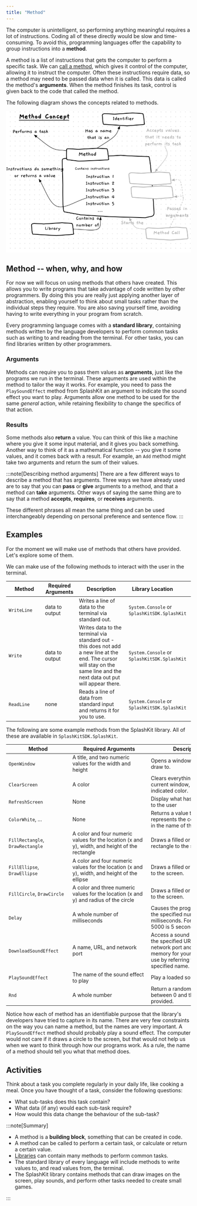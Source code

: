 ```yaml
---
title: "Method"
---
```


The computer is unintelligent, so performing anything meaningful requires a lot of instructions. Coding all of these directly would be slow and time-consuming. To avoid this, programming languages offer the capability to group instructions into a **method**.

A method is a list of instructions that gets the computer to perform a specific task.
We can [call a method](/book/part-1-instructions/1-sequence-and-data/2-trailside/03-method-call), which gives it control of the computer, allowing it to instruct the computer.
Often these instructions require data, so a method may need to be passed data when it is called.
This data is called the method's **arguments**.
When the method finishes its task, control is given back to the code that called the method.

The following diagram shows the concepts related to methods.

![A method contains instructions to perform a task, and may need to be passed data in order to do this](./images/method-concept.png "A method calls runs a method, passing in values for the method to use")

## Method -- when, why, and how

For now we will focus on using methods that others have created.
This allows you to write programs that take advantage of code written by other programmers.
By doing this you are really just applying another layer of abstraction, enabling yourself to think about small tasks rather than the individual steps they require.
You are also saving yourself time, avoiding having to write everything in your program from scratch.

Every programming language comes with a **standard library**, containing methods written by the language developers to perform common tasks such as writing to and reading from the terminal.
For other tasks, you can find libraries written by other programmers.

### Arguments

Methods can require you to pass them values as **arguments**, just like the programs we run in the terminal. These arguments are used within the method to tailor the way it works. For example, you need to pass the `PlaySoundEffect` method from SplashKit an argument to indicate the sound effect you want to play. Arguments allow one method to be used for the same *general* action, while retaining flexibility to change the specifics of that action.

### Results

Some methods also **return** a value. You can think of this like a machine where you give it some input material, and it gives you back something. Another way to think of it as a mathematical function -- you give it some values, and it comes back with a result. For example, an `Add` method might take two arguments and return the sum of their values.

:::note[Describing method arguments]
There are a few different ways to describe a method that has arguments.
Three ways we have already used are to say that you can **pass** or **give** arguments to a method, and that a method can **take** arguments.
Other ways of saying the same thing are to say that a method **accepts**, **requires**, or **receives** arguments.

These different phrases all mean the same thing and can be used interchangeably depending on personal preference and sentence flow.
:::

## Examples

For the moment we will make use of methods that others have provided.
Let's explore some of them.

We can make use of the following methods to interact with the user in the terminal.

| <div style="width:85px">**Method**</div> | **Required Arguments** | **Description** | <div style="width:130px">**Library Location**</div> |
|------------|------------------------|-----------------|----------------------|
|`WriteLine`| data to output | Writes a line of data to the terminal via standard out. | `System.Console` or `SplashKitSDK.SplashKit` |
|`Write`| data to output | Writes data to the terminal via standard out - this does not add a new line at the end. The cursor will stay on the same line and the next data out put will appear there. | `System.Console` or `SplashKitSDK.SplashKit` |
|`ReadLine`| none | Reads a line of data from standard input and returns it for you to use. | `System.Console` or `SplashKitSDK.SplashKit` |

The following are some example methods from the SplashKit library. All of these are available in `SplashKitSDK.SplashKit`.

| <div style="width:160px">**Method**</div> | <div style="width:200px">**Required Arguments**</div> | <div style="width:200px">**Description**</div> |
|-----------|------------------------|----------------|
|`OpenWindow`| A title, and two numeric values for the width and height | Opens a window for you to draw to. |
|`ClearScreen`| A color | Clears everything on the current window, making it the indicated color.  |
|`RefreshScreen`| None | Display what has been drawn to the user |
|`ColorWhite`, ... | None | Returns a value that represents the color indicated in the name of the method.  |
|`FillRectangle`, `DrawRectangle` | A color and four numeric values for the location (x and y), width, and height of the rectangle | Draws a filled or hollow rectangle to the screen. |
|`FillEllipse`, `DrawEllipse` | A color and four numeric values for the location (x and y), width, and height of the ellipse | Draws a filled or hollow ellipse to the screen. |
|`FillCircle`, `DrawCircle` | A color and three numeric values for the location (x and y) and radius of the circle | Draws a filled or hollow circle to the screen. |
|`Delay` | A whole number of milliseconds | Causes the program to wait the specified number of milliseconds. For example, 5000 is 5 seconds. |
| `DownloadSoundEffect` | A name, URL, and network port |  Access a sound effect from the specified URL and network port and load it into memory for your program to use by referring to the specified name. |
|`PlaySoundEffect` | The name of the sound effect to play | Play a loaded sound effect. |
|`Rnd` | A whole number | Return a random number between 0 and that value provided. |

Notice how each of method has an identifiable purpose that the library's developers have tried to capture in its name. There are very few constraints on the way you can name a method, but the names are very important. A `PlaySoundEffect` method should probably play a sound effect. The computer would not care if it draws a circle to the screen, but that would not help us when we want to think through how our programs work. As a rule, the name of a method should tell you what that method does.

## Activities

Think about a task you complete regularly in your daily life, like cooking a meal.
Once you have thought of a task, consider the following questions:

* What sub-tasks does this task contain?
* What data (if any) would each sub-task require?
* How would this data change the behaviour of the sub-task?

:::note[Summary]

* A method is a **building block**, something that can be created in code.
* A method can be called to perform a certain task, or calculate or return a certain value.
* [Libraries](/book/part-1-instructions/1-sequence-and-data/2-trailside/10-library) can contain many methods to perform common tasks.
* The standard library of every language will include methods to write values to, and read values from, the terminal.
* The SplashKit library contains methods that can draw images on the screen, play sounds, and perform other tasks needed to create small games.

:::
